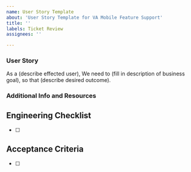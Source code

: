 ```yaml
---
name: User Story Template
about: 'User Story Template for VA Mobile Feature Support'
title: ''
labels: Ticket Review
assignees: ''

---
```


### User Story
As a (describe effected user), 
We need to (fill in description of business goal),
so that (describe desired outcome).
<!--_**Required.** Please note you can have more than one story, if applicable. If this is technical work to achieve a larger initiative, the user story should represent that piece of the initiative so it’s clear what problem we are solving._-->


### Additional Info and Resources
<!--Always attempt to include additional information.  This could include screenshots, log snippets, links to applicable code files, and/or articles/websites that have relevant info on the issue. Leave blank if n/a.-->

## Engineering Checklist
- [ ] 

## Acceptance Criteria
- [ ] 
<!--_**Required**_
- e.g. when I send an email using an identifier, we retrieve the user’s email address in VA Profile and successfully deliver the email to that recipient-->

<!--
## QA Considerations
_For QA to populate. Write N/A if QA is not applicable on this ticket._
-->

<!--
## Potential Dependencies
_Write N/A there are no dependencies on this ticket._
-->

<!--
## Out of Scope
_Write N/A if there are no out-of-scope items to note on this ticket._
-->
